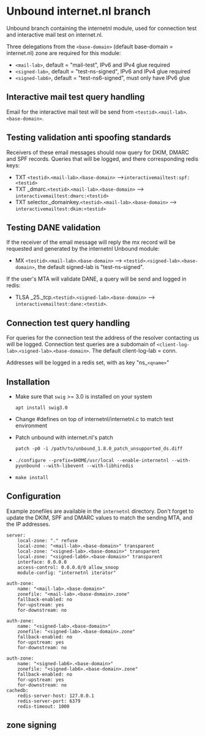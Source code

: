 # Unbound internet.nl branch

Unbound branch containing the internetnl module, used for connection test and
interactive mail test on internet.nl.

Three delegations from the `<base-domain>` (default base-domain = internet.nl)
zone are required for this module:
  - `<mail-lab>`, default = "mail-test", IPv6 and IPv4 glue required
  - `<signed-lab>`, default = "test-ns-signed", IPv6 and IPv4 glue required
  - `<signed-lab6>`, default = "test-ns6-signed", must only have IPv6 glue

## Interactive mail test query handling
Email for the interactive mail test will be send from `<testid>`.`<mail-lab>`.`<base-domain>`.

## Testing validation anti spoofing standards
Receivers of these email messages should now query for DKIM, DMARC and SPF
records. Queries that will be logged, and there corresponding redis keys:
  - TXT `<testid>`.`<mail-lab>`.`<base-domain>` -->`interactivemailtest:spf:<testid>`
  - TXT \_dmarc.`<testid>`.`<mail-lab>`.`<base-domain>` --> `interactivemailtest:dmarc:<testid>`
  - TXT selector.\_domainkey.`<testid>`.`<mail-lab>`.`<base-domain>` --> `interactivemailtest:dkim:<testid>`

## Testing DANE validation
If the receiver of the email message will reply the mx record will be requested
and generated by the internetnl Unbound module:
 - MX `<testid>`.`<mail-lab>`.`<base-domain>` --> `<testid>`.`<signed-lab>`.`<base-domain>`,
   the default signed-lab is "test-ns-signed".

If the user's MTA will validate DANE, a query will be send and logged in redis:
  - TLSA \_25.\_tcp.`<testid>`.`<signed-lab>`.`<base-domain>` --> `interactivemailtest:dane:<testid>`.

## Connection test query handling
For queries for the connection test the address of the resolver contacting us
will be logged. Connection test queries are a subdomain of `<client-log-lab>`.`<signed-lab>`.`<base-domain>`. The default client-log-lab = conn.

Addresses will be logged in a redis set, with as key "ns\_`<qname>`"

## Installation
 - Make sure that `swig` >= 3.0 is installed on your system

   `apt install swig3.0`
 - Change #defines on top of internetnl/internetnl.c to match test environment
 - Patch unbound with internet.nl's patch

   `patch -p0 -i /path/to/unbound_1.8.0_patch_unsupported_ds.diff`
 - `./configure --prefix=$HOME/usr/local --enable-internetnl --with-pyunbound --with-libevent --with-libhiredis`
 - `make install`

## Configuration
Example zonefiles are available in the `internetnl` directory. Don't forget to update the
DKIM, SPF and DMARC values to match the sending MTA, and the IP addresses.

```
server:
	local-zone: "." refuse
	local-zone: "<mail-lab>.<base-domain>" transparent
	local-zone: "<signed-lab>.<base-domain>" transparent
	local-zone: "<signed-lab6>.<base-domain>" transparent
	interface: 0.0.0.0
	access-control: 0.0.0.0/0 allow_snoop
	module-config: "internetnl iterator"

auth-zone:
	name: "<mail-lab>.<base-domain>"
	zonefile: "<mail-lab>.<base-domain>.zone"
	fallback-enabled: no
	for-upstream: yes
	for-downstream: no

auth-zone:
	name: "<signed-lab>.<base-domain>"
	zonefile: "<signed-lab>.<base-domain>.zone"
	fallback-enabled: no
	for-upstream: yes
	for-downstream: no

auth-zone:
	name: "<signed-lab6>.<base-domain>"
	zonefile: "<signed-lab6>.<base-domain>.zone"
	fallback-enabled: no
	for-upstream: yes
	for-downstream: no
cachedb:
	redis-server-host: 127.0.0.1
	redis-server-port: 6379
	redis-timeout: 1000
```

## zone signing
